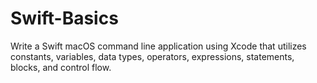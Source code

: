 # Swift-Basics
Write a Swift macOS command line application using Xcode that utilizes constants, variables, data types, operators, expressions, statements, blocks, and control flow.
